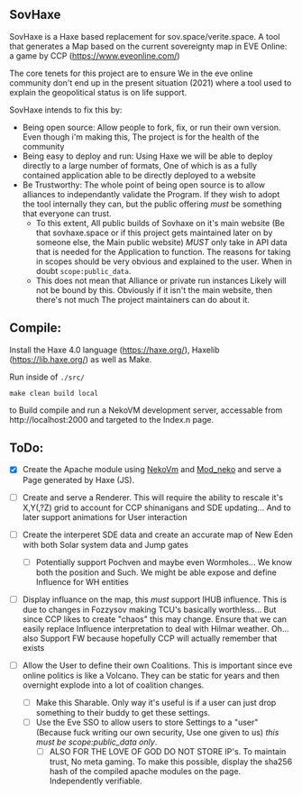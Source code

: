 ## SovHaxe

SovHaxe is a Haxe based replacement for sov.space/verite.space. A tool that generates a Map based on the current sovereignty 
map in EVE Online: a game by CCP (https://www.eveonline.com/)

The core tenets for this project are to ensure We in the eve online community don't end up in the present situation (2021)
where a tool used to explain the geopolitical status is on life support.

SovHaxe intends to fix this by:
+ Being open source: Allow people to fork, fix, or run their own version. Even though i'm making this, The project is for the health of the community
+ Being easy to deploy and run: Using Haxe we will be able to deploy directly to a large number of formats, One of which is as a fully contained application able to be directly deployed to a website
+ Be Trustworthy: The whole point of being open source is to allow alliances to independantly validate the Program. If they wish to adopt the tool internally they can, but the public offering _must_ be something that everyone can trust.
  + To this extent, All public builds of Sovhaxe on it's main website (Be that sovhaxe.space or if this project gets maintained later on by someone else, the Main public website) _MUST_ only take in API data that is needed for the Application to function. The reasons for taking in scopes should be very obvious and explained to the user. When in doubt `scope:public_data`.
  + This does not mean that Alliance or private run instances Likely will not be bound by this. Obviously if it isn't the main website, then there's not much The project maintainers can do about it.

## Compile:
Install the Haxe 4.0 language (https://haxe.org/), Haxelib (https://lib.haxe.org/) as well as Make.

Run inside of `./src/`
```
make clean build local
```
to Build compile and run a NekoVM development server, accessable from http://localhost:2000 and targeted to the Index.n page.


## ToDo:
- [X]  Create the Apache module using [NekoVm](https://nekovm.org/) and [Mod_neko](https://nekovm.org/doc/mod_neko/) and serve a Page generated by Haxe (JS).

- [ ] Create and serve a Renderer. This will require the ability to rescale it's X,Y(,?Z) grid to account for CCP shinanigans and SDE updating... And to later support animations for User interaction 

- [ ] Create the interperet SDE data and create an accurate map of New Eden with both Solar system data and Jump gates

  - [ ] Potentially support Pochven and maybe even Wormholes... We know both the position and Such. We might be able expose and define Influence for WH entities
- [ ] Display influance on the map, this _must_ support IHUB influence. This is due to changes in Fozzysov making TCU's basically worthless... But since CCP likes to create "chaos" this may change.
 Ensure that we can easily replace Influence interpretation to deal with Hilmar weather. Oh... also Support FW because hopefully CCP will actually remember that exists

- [ ] Allow the User to define their own Coalitions. This is important since eve online politics is like a Volcano. They can be static for years and then overnight explode into a lot of coalition changes.
    - [ ] Make this Sharable. Only way it's useful is if a user can just drop something to their buddy to get these settings.
    - [ ] Use the Eve SSO to allow users to store Settings to a "user" (Because fuck writing our own security, Use one given to us) _this must be scope:public_data only_.
      - [ ] ALSO FOR THE LOVE OF GOD DO NOT STORE IP's. To maintain trust, No meta gaming. To make this possible, display the sha256 hash of the compiled apache modules on the page. Independently verifiable.  
